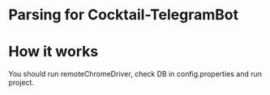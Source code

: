 # Parsing for Cocktail-TelegramBot

# How it works
You should run remoteChromeDriver, check DB in config.properties and run project.
